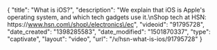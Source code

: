 {
    "title": "What is iOS?",
    "description": "We explain that iOS is Apple's operating system, and which tech gadgets use it.\nShop tech at HSN: https:\/\/www.hsn.com\/shop\/electronics\/ec",
    "videoid": "91795728",
    "date_created": "1398285583",
    "date_modified": "1501870337",
    "type": "captivate",
    "layout": "video",
    "url": "\/v\/hsn-what-is-ios\/91795728"
}